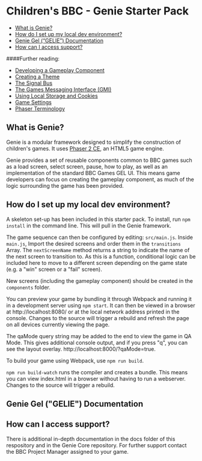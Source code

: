 # Children's BBC - Genie Starter Pack

* [What is Genie?](#what-is-genie)
* [How do I set up my local dev environment?](#how-do-i-set-up-my-local-dev-environment)
* [Genie Gel (“GELIE”) Documentation](#genie-gel-gelie-documentation)
* [How can I access support?](#how-can-i-access-support)

####Further reading:

* [Developing a Gameplay Component](./docs/gameplay-components/gameplay-component.md)
* [Creating a Theme](./docs/theming.md)
* [The Signal Bus](./docs/signal-bus.md)
* [The Games Messaging Interface (GMI)](./docs/gmi.md)
* [Using Local Storage and Cookies](./docs/data-storage.md)
* [Game Settings](./docs/settings.md)
* [Phaser Terminology](./docs/phaser-terminology.md)

## What is Genie?

Genie is a modular framework designed to simplify the construction of children's games. It uses [Phaser 2 CE](https://phaser.io/), an HTML5 game engine.

Genie provides a set of reusable components common to BBC games such as a load screen, select screen, pause, how to play, as well as an implementation of the standard BBC Games GEL UI. This means game developers can focus on creating the gameplay component, as much of the logic surrounding the game has been provided.

## How do I set up my local dev environment?

A skeleton set-up has been included in this starter pack. To install, run `npm install` in the command line. This will pull in the Genie framework.

The game sequence can then be configured by editing: `src/main.js`. Inside `main.js`, Import the desired screens and order them in the `transitions` Array. The `nextScreenName` method returns a string to indicate the name of the next screen to transition to. As this is a function, conditional logic can be included here to move to a different screen depending on the game state (e.g. a "win" screen or a "fail" screen).

New screens (including the gameplay component) should be created in the `components` folder.

You can preview your game by bundling it through Webpack and running it in a development server using `npm start`. It can then be viewed in a browser at http://localhost:8080/ or at the local network address printed in the console. Changes to the source will trigger a rebuild and refresh the page on all devices currently viewing the page.

The qaMode query string may be added to the end to view the game in QA Mode. This gives additional console output, and if you press "q", you can see the layout overlay. http://localhost:8000/?qaMode=true.

To build your game using Webpack, use `npm run build`.

`npm run build-watch` runs the compiler and creates a bundle. This means you can view index.html in a browser without having to run a webserver. Changes to the source will trigger a rebuild.

## Genie Gel ("GELIE") Documentation

## How can I access support?

There is additional in-depth documentation in the docs folder of this respository and in the Genie Core repository. For further support contact the BBC Project Manager assigned to your game.
